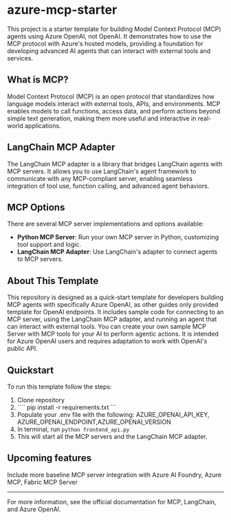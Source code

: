 # azure-mcp-starter

This project is a starter template for building Model Context Protocol (MCP) agents using Azure OpenAI, not OpenAI. It demonstrates how to use the MCP protocol with Azure's hosted models, providing a foundation for developing advanced AI agents that can interact with external tools and services.

## What is MCP?

Model Context Protocol (MCP) is an open protocol that standardizes how language models interact with external tools, APIs, and environments. MCP enables models to call functions, access data, and perform actions beyond simple text generation, making them more useful and interactive in real-world applications.

## LangChain MCP Adapter

The LangChain MCP adapter is a library that bridges LangChain agents with MCP servers. It allows you to use LangChain's agent framework to communicate with any MCP-compliant server, enabling seamless integration of tool use, function calling, and advanced agent behaviors.

## MCP Options

There are several MCP server implementations and options available:

- **Python MCP Server**: Run your own MCP server in Python, customizing tool support and logic.
- **LangChain MCP Adapter**: Use LangChain's adapter to connect agents to MCP servers.

## About This Template

This repository is designed as a quick-start template for developers building MCP agents with specifically Azure OpenAI, as other guides only provided template for OpenAI endpoints. It includes sample code for connecting to an MCP server, using the LangChain MCP adapter, and running an agent that can interact with external tools. You can create your own sample MCP Server with MCP tools for your AI to perform agentic actions. It is intended for Azure OpenAI users and requires adaptation to work with OpenAI's public API.

## Quickstart

To run this template follow the steps:

1. Clone repository
2. ```` pip install -r requirements.txt ```
3. Populate your .env file with the following: AZURE_OPENAI_API_KEY, AZURE_OPENAI_ENDPOINT,AZURE_OPENAI_VERSION
4. In terminal, run ``` python frontend_api.py ```
5. This will start all the MCP servers and the LangChain MCP adapter.

## Upcoming features

Include more baseline MCP server integration with Azure AI Foundry, Azure MCP, Fabric MCP Server

---

For more information, see the official documentation for MCP, LangChain, and Azure OpenAI.
